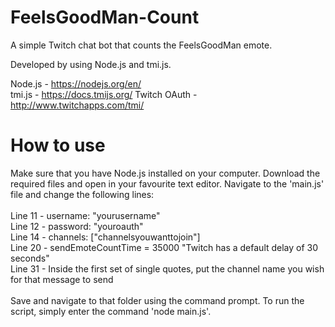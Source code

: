 # FeelsGoodMan-Count
A simple Twitch chat bot that counts the FeelsGoodMan emote.

Developed by using Node.js and tmi.js.

Node.js - https://nodejs.org/en/ <br>
tmi.js - https://docs.tmijs.org/
Twitch OAuth - http://www.twitchapps.com/tmi/

# How to use
Make sure that you have Node.js installed on your computer. Download the required files and open in your favourite text editor. 
Navigate to the 'main.js' file and change the following lines: <br><br>
Line 11 - username: "yourusername"<br>
Line 12 - password: "youroauth"<br>
Line 14 - channels: ["channelsyouwanttojoin"]<br>
Line 20 - sendEmoteCountTime = 35000 "Twitch has a default delay of 30 seconds"<br>
Line 31 - Inside the first set of single quotes, put the channel name you wish for that message to send<br><br>
Save and navigate to that folder using the command prompt. To run the script, simply enter the command 'node main.js'.

